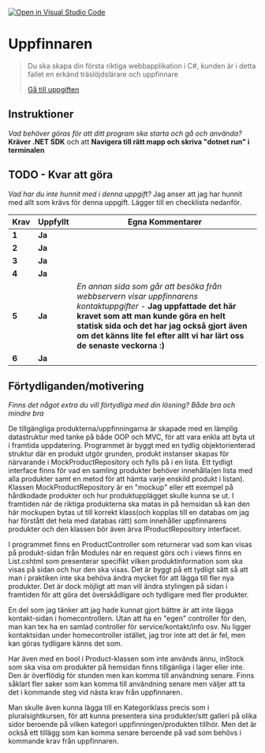 [![Open in Visual Studio Code](https://classroom.github.com/assets/open-in-vscode-f059dc9a6f8d3a56e377f745f24479a46679e63a5d9fe6f495e02850cd0d8118.svg)](https://classroom.github.com/online_ide?assignment_repo_id=6585065&assignment_repo_type=AssignmentRepo)
# Uppfinnaren

>Du ska skapa din första riktiga webbapplikation i C#, kunden är i detta fallet en erkänd träslöjdslärare och uppfinnare
>
>[Gå till uppgiften](https://ju.instructure.com/courses/5943/assignments/24065)

## Instruktioner

*Vad behöver göras för att ditt program ska starta och gå och använda?*
**Kräver .NET SDK** och att
**Navigera till rätt mapp och skriva "dotnet run" i terminalen**

## TODO - Kvar att göra

*Vad har du inte hunnit med i denna uppgift?*
Jag anser att jag har hunnit med allt som krävs för denna uppgift. Lägger till en checklista nedanför.

 |Krav|Uppfyllt|Egna Kommentarer|
 |---|---|---|
|**1**  |**Ja**| |
|**2**  |**Ja**| |
|**3**  |**Ja**| |
|**4**  |**Ja**| |
|**5**  |**Ja**|*En annan sida som går att besöka från webbservern visar uppfinnarens kontaktuppgifter* - **Jag uppfattade det här kravet som att man kunde göra en helt statisk sida och det har jag också gjort även om det känns lite fel efter allt vi har lärt oss de senaste veckorna :)** |
|**6**  |**Ja**| |

## Förtydliganden/motivering

*Finns det något extra du vill förtydliga med din lösning? Både bra och mindre bra*

De tillgängliga produkterna/uppfinningarna är skapade med en lämplig datastruktur med tanke på både OOP och MVC, för att vara enkla att byta ut i framtida uppdatering. Programmet är byggt med en tydlig objektorienterad struktur där en produkt utgör grunden, produkt instanser skapas för närvarande i MockProductRepository och fylls på i en lista. Ett tydligt interface finns för vad en samling produkter behöver innehålla(en lista med alla produkter samt en metod för att hämta varje enskild produkt i listan). Klassen MockProductRepository är en "mockup" eller ett exempel på hårdkodade produkter och hur produktupplägget skulle kunna se ut. I framtiden när de riktiga produkterna ska matas in på hemsidan så kan den här mockupen bytas ut till korrekt klass(och kopplas till en databas om jag har förstått det hela med databas rätt) som innehåller uppfinnarens produkter och den klassen bör även ärva IProductRepository interfacet. 

I programmet finns en ProductController som returnerar vad som kan visas på produkt-sidan från Modules när en request görs och i views finns en List.cshtml som presenterar specifikt vilken produktinformation som ska visas på sidan och hur den ska visas. Det är byggt på ett tydligt sätt så att man i praktiken inte ska behöva ändra mycket för att lägga till fler nya produkter. Det är dock möjligt att man vill ändra stylingen på sidan i framtiden för att göra det överskådligare och tydligare med fler produkter.

En del som jag tänker att jag hade kunnat gjort bättre är att inte lägga kontakt-sidan i homecontrollern. Utan att ha en "egen" controller för den, man kan tex ha en samlad controller för service/kontakt/info osv. Nu ligger kontaktsidan under homecontroller istället, jag tror inte att det är fel, men kan göras tydligare känns det som.

Har även med en bool i Product-klassen som inte används ännu, inStock som ska visa om produkter på hemsidan finns tillgänliga i lager eller inte. Den är överflödig för stunden men kan komma till användning senare. Finns såklart fler saker som kan komma till användning senare men väljer att ta det i kommande steg vid nästa krav från uppfinnaren.

Man skulle även kunna lägga till en Kategoriklass precis som i pluralsightkursen, för att kunna presentera sina produkter/sitt galleri på olika sidor beroende på vilken kategori uppfinningen/produkten tillhör. Men det är också ett tillägg som kan komma senare beroende på vad som behövs i kommande krav från uppfinnaren.
